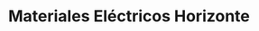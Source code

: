 ---
title: "Materiales Eléctricos Horizonte"
url: /cucuta/materiales-electricos-horizonte/
shop: Elektronik
---